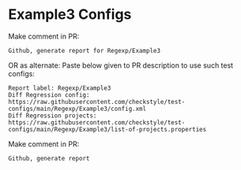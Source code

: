# Example3 Configs
Make comment in PR:
```
Github, generate report for Regexp/Example3
```
OR as alternate:
Paste below given to PR description to use such test configs:
```
Report label: Regexp/Example3
Diff Regression config: https://raw.githubusercontent.com/checkstyle/test-configs/main/Regexp/Example3/config.xml
Diff Regression projects: https://raw.githubusercontent.com/checkstyle/test-configs/main/Regexp/Example3/list-of-projects.properties
```
Make comment in PR:
```
Github, generate report
```
